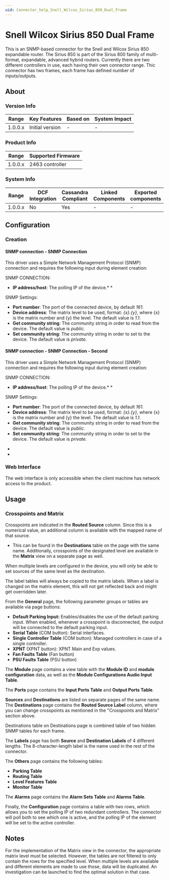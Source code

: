 ```yaml
---
uid: Connector_help_Snell_Wilcox_Sirius_850_Dual_Frame
---
```


# Snell Wilcox Sirius 850 Dual Frame

This is an SNMP-based connector for the Snell and Wilcox Sirius 850 expandable router. The Sirius 850 is part of the Sirius 800 family of multi-format, expandable, advanced hybrid routers. Currently there are two different controllers in use, each having their own connector range. Thic connector has two frames, each frame has defined number of inputs/outputs.

## About

### Version Info

| **Range** | **Key Features** | **Based on** | **System Impact** |
|-----------|------------------|--------------|-------------------|
| 1.0.0.x   | Initial version  | \-           | \-                |

### Product Info

| **Range** | **Supported Firmware** |
|-----------|------------------------|
| 1.0.0.x   | 2463 controller        |

### System Info

| **Range** | **DCF Integration** | **Cassandra Compliant** | **Linked Components** | **Exported components** |
|-----------|---------------------|-------------------------|-----------------------|-------------------------|
| 1.0.0.x   | No                  | Yes                     | \-                    | \-                      |

## Configuration

### Creation

#### SNMP connection - SNMP Connection

This driver uses a Simple Network Management Protocol (SNMP) connection and requires the following input during element creation:

SNMP CONNECTION:

- **IP address/host**: The polling IP of the device.*
  *

SNMP Settings:

- **Port number**: The port of the connected device, by default *161.*
- **Device address**: The matrix level to be used, format: *{x}.{y}*, where {x} is the matrix number and {y} the level. The default value is *1.1*.
- **Get community string**: The community string in order to read from the device. The default value is *public*.
- **Set community string**: The community string in order to set to the device. The default value is *private.*

#### SNMP connection - SNMP Connection - Second

This driver uses a Simple Network Management Protocol (SNMP) connection and requires the following input during element creation:

SNMP CONNECTION:

- **IP address/host**: The polling IP of the device.*
  *

SNMP Settings:

- **Port number**: The port of the connected device, by default *161.*
- **Device address**: The matrix level to be used, format: *{x}.{y}*, where {x} is the matrix number and {y} the level. The default value is *1.1*.
- **Get community string**: The community string in order to read from the device. The default value is *public*.
- **Set community string**: The community string in order to set to the device. The default value is *private.*

*
*

### Web Interface

The web interface is only accessible when the client machine has network access to the product.

## Usage

### Crosspoints and Matrix

Crosspoints are indicated in the **Routed Source** column. Since this is a numerical value, an additional column is available with the mapped name of that source.

- This can be found in the **Destinations** table on the page with the same name. Additionally, crosspoints of the designated level are available in the **Matrix** view on a separate page as well.

When multiple levels are configured in the device, you will only be able to set sources of the same level as the destination.

The label tables will always be copied to the matrix labels. When a label is changed on the matrix element, this will not get reflected back and might get overridden later.

From the **General** page, the following parameter groups or tables are available via page buttons:

- **Default Parking Input:** Enables/disables the use of the default parking input. When enabled, whenever a crosspoint is disconnected, the output will be connected to the default parking input.
- **Serial Table** (COM button): Serial interfaces.
- **Single Controller Table** (COM button): Managed controllers in case of a single controller.
- **XPNT** (XPNT button): XPNT Main and Exp values.
- **Fan Faults Table** (Fan button)
- **PSU Faults Table** (PSU button)

The **Module** page contains a view table with the **Module ID** and **module configuration** data, as well as the **Module Configurations Audio Input Table**.

The **Ports** page contains the **Input Ports Table** and **Output Ports Table**.

**Sources** and **Destinations** are listed on separate pages of the same name. The **Destinations** page contains the **Routed Source Label** column, where you can change crosspoints as mentioned in the "Crosspoints and Matrix" section above.

Destinations table on Destinations page is combined table of two hidden SNMP tables for each frame.

The **Labels** page has both **Source** and **Destination Labels** of 4 different lengths. The 8-character-length label is the name used in the rest of the connector.

The **Others** page contains the following tables:

- **Parking Table**
- **Routing Table**
- **Level Features Table**
- **Monitor Table**

The **Alarms** page contains the **Alarm Sets Table** and **Alarms Table**.

Finally, the **Configuration** page contains a table with two rows, which allows you to set the polling IP of two redundant controllers. The connector will poll both to see which one is active, and the polling IP of the element will be set to the active controller.

## Notes

For the implementation of the Matrix view in the connector, the appropriate matrix level must be selected. However, the tables are not filtered to only contain the rows for the specified level. When multiple levels are available and different elements are made to use those, data will be duplicated. An investigation can be launched to find the optimal solution in that case.


